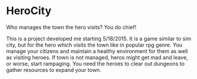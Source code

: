 # HeroCity
Who manages the town the hero visits? You do chief!

This is a project developed me starting 5/18/2015.
It is a game similar to sim city, but for the hero which visits the town like in popular rpg genre.
You manage your citizens and maintain a healthy environment for them as well as visiting heroes.
If town is not managed, heros might get mad and leave,
or worse,
start rampaging.
You need the heroes to clear out dungeons to gather resources to expand your town.
